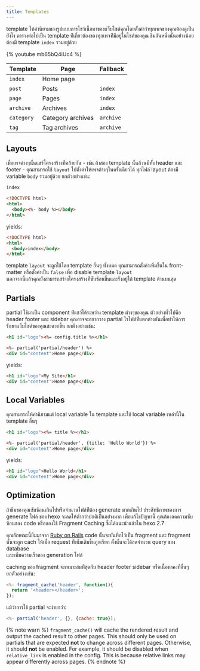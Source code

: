```yaml
---
title: Templates
---
```

template ให้คำนิยามของรูปแบบการโชว์เนื้อหาของแว็บไซต์คุณโดยตั้งค่าว่าทุกเพจของคุณต้องดูเป็นยังไง ตารางต่อไปเป็น template ท่ีเกี่ยวข้องของทุกเพจท่ีมีอยู่ในไซต์ของคุณ ธีมอันหนึ่งนั้นอย่างน้อยต้องมี template `index` รวมอยู่ด้วย

{% youtube mb65bQ4iUc4 %}

Template | Page | Fallback
--- | --- | ---
`index` | Home page |
`post` | Posts | `index`
`page` | Pages | `index`
`archive` | Archives | `index`
`category` | Category archives | `archive`
`tag` | Tag archives | `archive`

## Layouts

เมื่อเพจต่างๆนั้นแชร์โครงสร้างท่ีคล้ายกัน - เช่น ถ้าสอง template นั้นล้วนมีทั้ง
 header และ footer - คุณสามารถใช้ `layout` 
 ไปตั้งค่าให้เพจต่างๆในครั้งเดียวได้ ทุกไฟล์ layout ต้องมี variable `body` 
 รวมอยู่ด้วย ยกตัวอย่างเช่น:

``` html index.ejs
index
```

``` html layout.ejs
<!DOCTYPE html>
<html>
  <body><%- body %></body>
</html>
```

yields:

``` html
<!DOCTYPE html>
<html>
  <body>index</body>
</html>
```

template `layout` จะถูกใช้โดย template อื่นๆ ทั้งหมด 
คุณสามารถตั้งค่าเพิ่มขึ้นใน front-matter หรือตั้งค่าเป็น `false` เพื่อ 
disable template `layout`  
นอกจากนี้แล้วคุณยังสามารถสร้างโครงสร้างท่ีซับซ้อนขึ้นและรังอยู่ใต้ template 
ด้านบนสุด

## Partials

partial ใช้มาเป็น  component ท่ีแชว์ได้ระหว่าง template ต่างๆของคุณ 
ตัวอย่างทั่วไปคือ header footer และ sidebar คุณอาจจะอยากวาง partial 
ใรไฟล์ท่ีแตกต่างกันเพื่อทำให้การรักษาแว็บไซต์ของคุณสะดวกขึ้น ยกตัวอย่างเช่น:

``` html partial/header.ejs
<h1 id="logo"><%= config.title %></h1>
```

``` html index.ejs
<%- partial('partial/header') %>
<div id="content">Home page</div>
```

yields:

``` html
<h1 id="logo">My Site</h1>
<div id="content">Home page</div>
```

## Local Variables

คุณสามารถให้คำนิยามแต่ local variable ใน template และใช้ local variable 
เหล่านี้ใน template  อื่นๆ

``` html partial/header.ejs
<h1 id="logo"><%= title %></h1>
```

``` html index.ejs
<%- partial('partial/header', {title: 'Hello World'}) %>
<div id="content">Home page</div>
```

yields:

``` html
<h1 id="logo">Hello World</h1>
<div id="content">Home page</div>
```

## Optimization

ถ้าธีมของคุณซับซ้อนเกินไปหรือจำนวนไฟล์ท่ีต้อง generate มากเกินไป 
ประสิทธิภาพของการ generate ไฟล์ ของ hexo จะลดให้ต่ำกว่าปกติเป็นอย่างมาก 
เพื่อแก้ไขปัญหานี้ คุณต้องลดความซับซ้อนของ code หรือลองใช้ Fragment Caching 
ซึ่งได้แนะนำแล้วใน hexo 2.7

คุณลักษณะนี้ยืมมาจาก [Ruby on Rails](http://guides.rubyonrails.org/caching_with_rails.html#fragment-caching) 
code น้ั้นจะบันทึกไว้เป็น fragment และ fragment นั้นจะถูก cach ให้เมื่อ 
request ท่ีเพิ่มเติมขึ้นถูกเรียก ดั้งนั้นจะได้ลดจำนวน query ของ database  
และเพิ่มความเร็วของ generation ไฟล์

caching ของ fragment จะเหมาะสมท่ีสุดกับ header footer sidebar 
หรือเนื้อหาคงท่ีอื่นๆ ยกตัวอย่างเช่น:
``` js
<%- fragment_cache('header', function(){
  return '<header></header>';
});
```

แม้ว่่าการใช้ partial จะง่ายกว่า:

``` js
<%- partial('header', {}, {cache: true});
```

{% note warn %}
`fragment_cache()` will cache the rendered result and output the cached result to other pages. This should only be used on partials that are expected **not** to change across different pages. Otherwise, it should **not** be enabled.
For example, it should be disabled when `relative_link` is enabled in the config. This is because relative links may appear differently across pages.
{% endnote %}